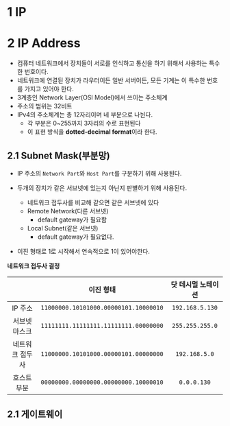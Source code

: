 # 1 IP



# 2 IP Address

* 컴퓨터 네트워크에서 장치들이 서로를 인식하고 통신을 하기 위해서 사용하는 특수한 번호이다.
* 네트워크에 연결된 장치가 라우터이든 일반 서버이든, 모든 기계는 이 특수한 번호를 가지고 있어야 한다.
* 3계층인 Network Layer(OSI Model)에서 쓰이는 주소체계
* 주소의 범위는 32비트
* IPv4의 주소체계는 총 12자리이며 네 부분으로 나뉜다. 
  * 각 부분은 0~255까지 3자리의 수로 표현된다
  * 이 표현 방식을 **dotted-decimal format**이라 한다.



## 2.1 Subnet Mask(부분망)

* IP 주소의 `Network Part`와 `Host Part`를 구분하기 위해 사용된다.
* 두개의 장치가 같은 서브넷에 있는지 아닌지 판별하기 위해 사용된다.
  * 네트워크 접두사를 비교해 같으면 같은 서브넷에 있다
  * Remote Network(다른 서브넷)
    * default gateway가 필요함
  * Local Subnet(같은 서브넷)
    * default gateway가 필요없다.

* 이진 형태로 1로 시작해서 연속적으로 1이 있어야한다.



**네트워크 접두사 결정**

|                 |               이진 형태               | 닷 데시멀 노테이션 |
| :-------------: | :-----------------------------------: | :----------------: |
|     IP 주소     | `11000000.10101000.00000101.10000010` |  `192.168.5.130`   |
|  서브넷 마스크  | `11111111.11111111.11111111.00000000` |  `255.255.255.0`   |
| 네트워크 접두사 | `11000000.10101000.00000101.00000000` |   `192.168.5.0`    |
|   호스트 부분   | `00000000.00000000.00000000.10000010` |    `0.0.0.130`     |





## 2.1 게이트웨이
